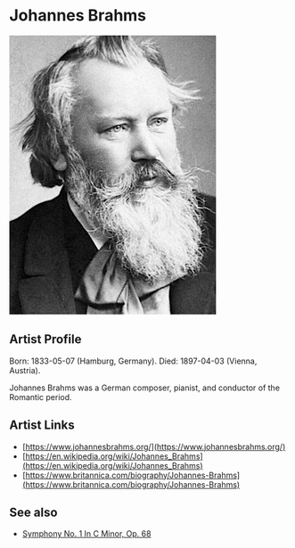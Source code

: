 # Johannes Brahms

![](../../assets/artists/Johannes_Brahms.png)

## Artist Profile

Born: 1833-05-07 (Hamburg, Germany).
Died: 1897-04-03 (Vienna, Austria).

Johannes Brahms was a German composer, pianist, and conductor of the Romantic period.

## Artist Links

- [https://www.johannesbrahms.org/](https://www.johannesbrahms.org/)
- [https://en.wikipedia.org/wiki/Johannes_Brahms](https://en.wikipedia.org/wiki/Johannes_Brahms)
- [https://www.britannica.com/biography/Johannes-Brahms](https://www.britannica.com/biography/Johannes-Brahms)


## See also

- [Symphony No. 1 In C Minor, Op. 68](Symphony_No_1_In_C_Minor__Op_68.md)
